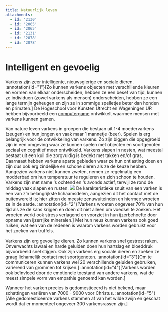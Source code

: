 ```yaml
---
title: Natuurlijk leven
attachments:
  - id: '2130'
  - id: '2065'
  - id: '2065'
  - id: '2131'
  - id: '2078'
  - id: '2078'
---
```

# Intelligent en gevoelig

Varkens zijn zeer intelligente, nieuwsgierige en sociale dieren. :annotation{id="1"}[Zo kunnen varkens objecten met verschillende kleuren en vormen van elkaar onderscheiden, hebben ze een besef van tijd, kunnen ze individuen (zowel varkens als mensen) onderscheiden, hebben ze een lange termijn geheugen en zijn ze in sommige spelletjes beter dan honden en primaten.] De Hogeschool voor Kunsten Utrecht en Wageningen UR hebben bijvoorbeeld een [computergame](http://web.archive.org/web/20190926052013/http://www.playingwithpigs.nl/) ontwikkelt waarmee mensen met varkens kunnen gamen.

Van nature leven varkens in groepen die bestaan uit 1-4 moedervarkens (zeugen) en hun jongen en vaak maar 1 mannetje (beer). Spelen is erg belangrijk voor de ontwikkeling van varkens. Zo zijn biggen die opgegroeid zijn in een omgeving waar ze kunnen spelen met objecten en soortgenoten sociaal en cognitief meer ontwikkeld. Varkens slapen in nesten, wat meestal bestaat uit een kuil die zorgvuldig is bedekt met takken en/of gras, Daarnaast hebben varkens aparte gebieden waar ze hun ontlasting doen en zijn dus ook erg zindelijke en schone dieren als ze de keuze hebben. Aangezien varkens niet kunnen zweten, nemen ze regelmatig een modderbad om hun temperatuur te reguleren en zich schoon te houden. Varkens zijn met name ‘s ochtend en ‘s avonds actief, terwijl ze rond de middag vaak slapen en rusten. ![](http://www.ongehoord.info/wp-content/uploads/2014/04/happy-pig.jpg) De karakteristieke snuit van een varken is een van z’n belangrijkste lichaamsdelen, aangezien dit het contact met de buitenwereld is; hier zitten de meeste zenuwuiteinden en hiermee wroeten ze in de aarde. :annotation{id="2"}[Varkens wroeten ongeveer 70% van hun tijd als ze de kans krijgen en doen dit niet alleen om voedsel te zoeken. Het wroeten werkt ook stress verlagend en voorziet in hun ijzerbehoefte door opname van ijzerrijke mineralen.] Met hun neus kunnen varkens ook goed ruiken, wat een van de redenen is waarom varkens worden gebruikt voor het zoeken van truffels.

Varkens zijn erg gevoelige dieren. Zo kunnen varkens snel gestrest raken. Onverwachts lawaai en harde geluiden doen hun hartslag en bloeddruk bijvoorbeeld snel stijgen. Ook zijn varkens erg sociale dieren en zoeken ze graag lichamelijk contact met soortgenoten. :annotation{id="3"}[Om te communiceren kunnen varkens wel 20 verschillende geluiden gebruiken, variërend van grommen tot krijsen.] :annotation{id="4"}[Varkens worden ook beïnvloed door de emotionele toestand van andere varkens, wat de meest simpele vorm van empathie genoemd kan worden.]

Wanneer het varken precies is gedomesticeerd is niet bekend, maar schattingen variëren van 7000 - 9000 voor Christus. :annotation{id="5"}[Alle gedomesticeerde varkens stammen af van het wilde zwijn en geschat wordt dat er momenteel ongeveer 300 varkensrassen zijn.]
